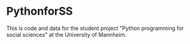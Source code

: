 # PythonforSS

This is code and data for the student project "Python programming for social sciences" at the University of Mannheim.
